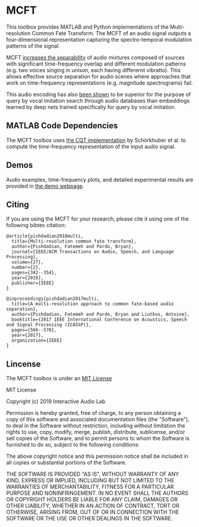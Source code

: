 # MCFT
This toolbox provides MATLAB and Python implementations of the Multi-resolution Common Fate Transform. The MCFT of an audio signal outputs a four-dimensional representation capturing the spectro-temporal modulation patterns of the signal. 

MCFT [increases the separability](https://interactiveaudiolab.github.io/assets/papers/pishdadian_pardo_mcft_journal_2018.pdf) of audio mixtures composed of sources with significant time-frequency overlap and different modulation patterns (e.g. two voices singing in unison, each having differernt vibratto). This allows effective source separation for audio scenes where approaches that work on time-frequency representations (e.g. magnitude spectrograms) fail. 

This audio encoding has also [been shown](https://interactiveaudiolab.github.io/assets/papers/pishdadian_kim_seetharaman_pardo_dcase2019.pdf) to be superior for the purpose of query by vocal imitation search through audio databases than embeddings learned by deep nets trained specifically for query by vocal imitation.

## MATLAB Code Dependencies
The MCFT toolbox uses [the CQT implementation](http://www.cs.tut.fi/sgn/arg/CQT/) by Schörkhuber et al. to compute the time-frequency representation of the input audio signal. 

## Demos
Audio examples, time-frequency plots, and detailed experimental results are provided in [the demo webpage](https://interactiveaudiolab.github.io/MCFT). 

## Citing
If you are using the MCFT for your research, please cite it using one of the following bibtex citation:

```
@article{pishdadian2018multi,
  title={Multi-resolution common fate transform},
  author={Pishdadian, Fatemeh and Pardo, Bryan},
  journal={IEEE/ACM Transactions on Audio, Speech, and Language Processing},
  volume={27},
  number={2},
  pages={342--354},
  year={2018},
  publisher={IEEE}
}

@inproceedings{pishdadian2017multi,
  title={A multi-resolution approach to common fate-based audio separation},
  author={Pishdadian, Fatemeh and Pardo, Bryan and Liutkus, Antoine},
  booktitle={2017 IEEE International Conference on Acoustics, Speech and Signal Processing (ICASSP)},
  pages={566--570},
  year={2017},
  organization={IEEE}
}
```

## Lincense

The MCFT toolbox is under an [MIT License](https://opensource.org/licenses/MIT)

MIT License

Copyright (c) 2019 Interactive Audio Lab

Permission is hereby granted, free of charge, to any person obtaining a copy
of this software and associated documentation files (the "Software"), to deal
in the Software without restriction, including without limitation the rights
to use, copy, modify, merge, publish, distribute, sublicense, and/or sell
copies of the Software, and to permit persons to whom the Software is
furnished to do so, subject to the following conditions:

The above copyright notice and this permission notice shall be included in all
copies or substantial portions of the Software.

THE SOFTWARE IS PROVIDED "AS IS", WITHOUT WARRANTY OF ANY KIND, EXPRESS OR
IMPLIED, INCLUDING BUT NOT LIMITED TO THE WARRANTIES OF MERCHANTABILITY,
FITNESS FOR A PARTICULAR PURPOSE AND NONINFRINGEMENT. IN NO EVENT SHALL THE
AUTHORS OR COPYRIGHT HOLDERS BE LIABLE FOR ANY CLAIM, DAMAGES OR OTHER
LIABILITY, WHETHER IN AN ACTION OF CONTRACT, TORT OR OTHERWISE, ARISING FROM,
OUT OF OR IN CONNECTION WITH THE SOFTWARE OR THE USE OR OTHER DEALINGS IN THE
SOFTWARE.




